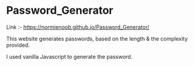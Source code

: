 # Password_Generator

Link :- https://normienoob.github.io/Password_Generator/

This website generates passwords, based on the length & the complexity provided. 

I used vanilla Javascript to generate the password. 
